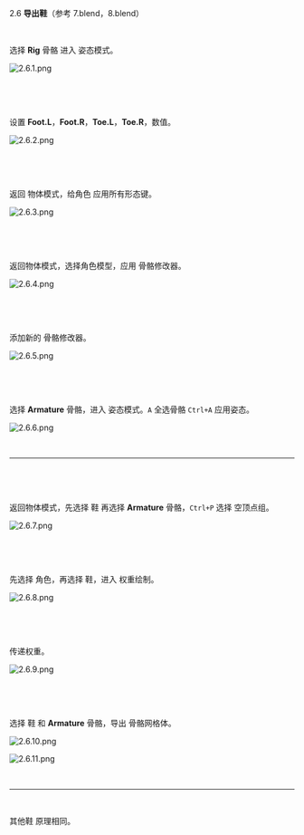 2.6 **导出鞋**（参考 7.blend，8.blend）

&nbsp;

选择 **Rig** 骨骼 进入 姿态模式。

![2.6.1.png](../../_resources/2.6.1.png)

&nbsp;

&nbsp;

设置 **Foot.L**，**Foot.R**，**Toe.L**，**Toe.R**，数值。

![2.6.2.png](../../_resources/2.6.2.png)

&nbsp;

&nbsp;

返回 物体模式，给角色 应用所有形态键。

![2.6.3.png](../../_resources/2.6.3-1.png)

&nbsp;

&nbsp;

返回物体模式，选择角色模型，应用 骨骼修改器。

![2.6.4.png](../../_resources/2.6.4-1.png)

&nbsp;

&nbsp;

添加新的 骨骼修改器。

![2.6.5.png](../../_resources/2.6.5-1.png)

&nbsp;

&nbsp;

选择 **Armature** 骨骼，进入 姿态模式。`A` 全选骨骼 `Ctrl+A` 应用姿态。

![2.6.6.png](../../_resources/2.6.6-1.png)

&nbsp;

* * *

&nbsp;

&nbsp;

返回物体模式，先选择 鞋 再选择 **Armature** 骨骼，`Ctrl+P` 选择 空顶点组。

![2.6.7.png](../../_resources/2.6.7.png)

&nbsp;

&nbsp;

先选择 角色，再选择 鞋，进入 权重绘制。

![2.6.8.png](../../_resources/2.6.8.png)

&nbsp;

&nbsp;

传递权重。

![2.6.9.png](../../_resources/2.6.9.png)

&nbsp;

&nbsp;

选择 鞋 和 **Armature** 骨骼，导出 骨骼网格体。

![2.6.10.png](../../_resources/2.6.10.png)

![2.6.11.png](../../_resources/2.6.11.png)

&nbsp;

* * *

&nbsp;

其他鞋 原理相同。

&nbsp;